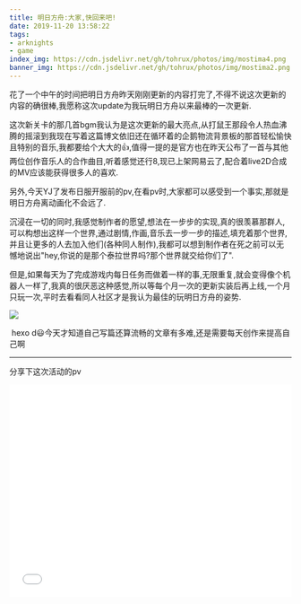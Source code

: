 ```yaml
---
title: 明日方舟:大家,快回来吧!
date: 2019-11-20 13:58:22
tags:
- arknights
- game
index_img: https://cdn.jsdelivr.net/gh/tohrux/photos/img/mostima4.png
banner_img: https://cdn.jsdelivr.net/gh/tohrux/photos/img/mostima2.png
---
```


​		花了一个中午的时间把明日方舟昨天刚刚更新的内容打完了,不得不说这次更新的内容的确很棒,我愿称这次update为我玩明日方舟以来最棒的一次更新.

​		这次新关卡的那几首bgm我认为是这次更新的最大亮点,从打鼠王那段令人热血沸腾的摇滚到我现在写着这篇博文依旧还在循环着的企鹅物流背景板的那首轻松愉快且特别的音乐,我都要给个大大的👍,值得一提的是官方也在昨天公布了一首与其他两位创作音乐人的合作曲目,听着感觉还行8,现已上架网易云了,配合着live2D合成的MV应该能获得很多人的喜欢.

​		另外,今天YJ了发布日服开服前的pv,在看pv时,大家都可以感受到一个事实,那就是明日方舟离动画化不会远了.

​		沉浸在一切的同时,我感觉制作者的愿望,想法在一步步的实现,真的很羡慕那群人,可以构想出这样一个世界,通过剧情,作画,音乐去一步一步的描述,填充着那个世界,并且让更多的人去加入他们(各种同人制作),我都可以想到制作者在死之前可以无憾地说出"hey,你说的是那个泰拉世界吗?那个世界就交给你们了".

​		但是,如果每天为了完成游戏内每日任务而做着一样的事,无限重复,就会变得像个机器人一样了,我真的很厌恶这种感觉,所以等每个月一次的更新实装后再上线,一个月只玩一次,平时去看看同人社区才是我认为最佳的玩明日方舟的姿势.

![](https://cdn.jsdelivr.net/gh/tohrux/photos//img/may.png)

​	hexo d😃今天才知道自己写篇还算流畅的文章有多难,还是需要每天创作来提高自己啊

------

分享下这次活动的pv

<div style="position: relative; width: 100%; height: 0; padding-bottom: 75%;"><iframe src="//player.bilibili.com/player.html?aid=75637996&cid=129392331&page=1" scrolling="no" border="0" frameborder="no" framespacing="0" allowfullscreen="true" style="position: absolute; width: 100%; height: 100%; left: 0; top: 0;"> </iframe></div>




